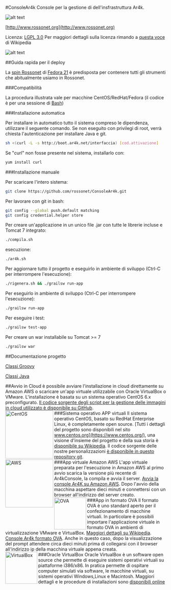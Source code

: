 #ConsoleAr4k
Console per la gestione di dell'insfrastruttura Ar4k.

![alt text](http://www.rossonet.org/wp-content/uploads/2015/01/logoRossonet4.png "Rossonet")

[http://www.rossonet.org](http://www.rossonet.org)

Licenza: [LGPL 3.0](https://www.gnu.org/licenses/lgpl.html)
Per maggiori dettagli sulla licenza rimando a [questa voce](http://it.wikipedia.org/wiki/GNU_Lesser_General_Public_License) di Wikipedia

![alt text](https://www.gnu.org/graphics/gplv3-88x31.png "LGPL Logo")

##Guida rapida per il deploy

La [spin Rossonet](http://www.rossonet.org/archives/94) di [Fedora 21](http://it.wikipedia.org/wiki/Fedora_%28informatica%29) è predisposta per contenere tutti gli strumenti che abitualmente usiamo in Rossonet.

###Compatibilità

La procedura illustrata vale per macchine CentOS/RedHat/Fedora (il codice è per una sessione di [Bash](https://it.wikipedia.org/wiki/Bash)) 

###Installazione automatica

Per installare in automatico tutto il sistema compreso le dipendenza,
utilizzare il seguente comando.
Se non eseguito con privilegi di root, verrà chiesta l'autenticazione 
per installare Java e git.

```bash
sh <(curl -L -s http://boot.ar4k.net/interfaccia) [cod.attivazione]
```

Se "curl" non fosse presente nel sistema, installarlo con:
```bash
yum install curl
```

###Installazione manuale

Per scaricare l'intero sistema:
```bash
git clone https://github.com/rossonet/ConsoleAr4k.git
```

Per lavorare con git in bash:
```bash
git config --global push.default matching
git config credential.helper store
```

Per creare un'applicazione in un unico file .jar con tutte le librerie incluse e Tomcat 7 integrato:
```bash
./compila.sh
```
esecuzione:
```bash
./ar4k.sh
```

Per aggiornare tutto il progetto e eseguirlo in ambiente di sviluppo (Ctrl-C per interrompere l'esecuzione):
```bash
./rigenera.sh && ./grailsw run-app
```

Per eseguirlo in ambiente di sviluppo (Ctrl-C per interrompere l'esecuzione):
```bash
./grailsw run-app
```

Per eseguire i test:
```bash
./grailsw test-app
```

Per creare un war installabile su Tomcat >= 7
```bash
./grailsw war
```
##Documentazione progetto

[Classi Groovy](http://rossonet.github.io/ConsoleAr4k/web-app/docs/gapi/index.html)

[Classi Java](http://rossonet.github.io/ConsoleAr4k/web-app/docs/api/index.html)

##Avvio in Cloud
è possibile avviare l'installazione in cloud direttamente su Amazon AWS o scaricare un'app virtuale utilizzabile con Oracle VirtualBox o VMware.
L'installazione è basata su un sistema operativo CentOS 6.x preconfigurato. [Il codice sorgente degli script per la gestione delle immagini in cloud utilizzato è disponibile su GitHub](https://github.com/rossonet/Strumenti-RCloud).
<br/>
###Sistema operativo APP virtuali
<img src="http://www.rossonet.org/wp-content/uploads/2015/01/centOS_logo.png" align="left" width="150px" alt="CentOS" >
Il sistema operativo CentOS, basato su RedHat Enterprise Linux, è completamente open source. [Tutti i dettagli del progetto sono disponibili nel sito www.centos.org](https://www.centos.org/), una visione d'insieme del progetto e della sua storia è [disponibile su Wikipedia](https://it.wikipedia.org/wiki/CentOS). Il codice sorgente delle nostre personalizzazioni [è disponibile in questo repository git](https://github.com/rossonet/Strumenti-RCloud).
<br/>
###App virtuale Amazon AWS
<img src="http://www.rossonet.org/wp-content/uploads/2015/01/AmazonWebservices_Logo.svg_.png" align="left" width="150px" alt="AWS" >
L'app virtuale preparata per l'esecuzione in Amazon AWS al primo avvio scarica la versione più recente di Ar4kConsole, la compila e avvia il server. [Avvia la console Ar4K su Amazon AWS](https://console.aws.amazon.com/ec2/home?region=eu-west-1#launchAmi=ami-42c21831). Dopo l'avvio della macchina aspettare dieci minuti e connettersi con un browser all'indirizzo del server creato.
<br/>
###App in formato OVA
<img src="http://www.rossonet.org/wp-content/uploads/2015/01/virtualbox-ova-512px.png" align="left" width="100px" alt="OVA" >
Il formato OVA è uno standard aperto per il confezionamento di macchine virtuali. In particolare è possibili importare l'applicazione virtuale in formato OVA in ambienti di virtualizzazione VMware e VirtualBox. [Maggiori dettagli su Wikipedia](https://it.wikipedia.org/wiki/Open_Virtualization_Format). [Console Ar4k formato OVA](https://s3-eu-west-1.amazonaws.com/rossonet/20151118-ConsoleAr4k.01-RCloud-Rossonet.ova). Anche in questo caso, dopo la visualizzazione del prompt attendere circa dieci minuti prima di collegarsi con il browser all'indirizzo ip della macchina virtuale appena creata.
<br/>
###Oracle VirtualBox
<img src="http://www.rossonet.org/wp-content/uploads/2015/11/virtualbox2.png" align="left" width="100px" alt="VirtualBox" >
Oracle VirtualBox è un software open source che permette di eseguire sistemi operativi virtuali su piattaforme i386/x86. In pratica permette di ospitare computer simulati via software, le macchine virtuali, su sistemi operativi Windows,Linux e Macintosh.
Maggiori dettagli e le procedure di installazioni sono [disponibili online](https://www.virtualbox.org/) 

